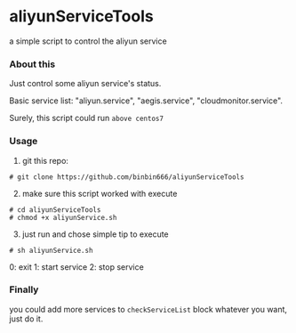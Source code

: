 # aliyunServiceTools
a simple script to control the aliyun service

### About this
Just control some aliyun service's status.

Basic service list: "aliyun.service", "aegis.service", "cloudmonitor.service".

Surely, this script could run ```above centos7```

### Usage
1. git this repo:
```shell
# git clone https://github.com/binbin666/aliyunServiceTools
```
2. make sure this script worked with execute
```shell
# cd aliyunServiceTools
# chmod +x aliyunService.sh
```
3. just run and chose simple tip to execute
```shell
# sh aliyunService.sh
```
>
  0: exit
  1: start service
  2: stop service

### Finally
you could add more services to ```checkServiceList``` block whatever you want, just do it.
